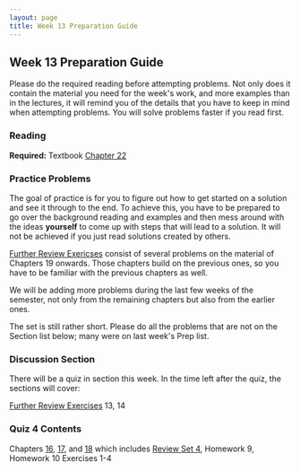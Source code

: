 ```yaml
---
layout: page
title: Week 13 Preparation Guide
---
```


## Week 13 Preparation Guide ##

Please do the required reading before attempting problems. Not only does it contain the material you need for the week's work, and more examples than in the lectures, it will remind you of the details that you have to keep in mind when attempting problems. You will solve problems faster if you read first.

### Reading ###
**Required:** Textbook [Chapter 22](http://prob140.org/textbook/chapters/Chapter_22/00_Prediction)

### Practice Problems ###
The goal of practice is for you to figure out how to get started on a solution and see it through to the end. To achieve this, you have to be prepared to go over the background reading and examples and then mess around with the ideas **yourself** to come up with steps that will lead to a solution. It will not be achieved if you just read solutions created by others.

[Further Review Exericses](http://prob140.org/textbook/chapters/Chapter_25/04_Further_Review_Exercises) consist of several problems on the material of Chapters 19 onwards. Those chapters build on the previous ones, so you have to be familiar with the previous chapters as well. 

We will be adding more problems during the last few weeks of the semester, not only from the remaining chapters but also from the earlier ones.

The set is still rather short. Please do all the problems that are not on the Section list below; many were on last week's Prep list.

### Discussion Section ###
There will be a quiz in section this week. In the time left after the quiz, the sections will cover:

[Further Review Exercises](http://prob140.org/textbook/chapters/Chapter_25/04_Further_Review_Exercises) 13, 14

### Quiz 4 Contents ###
Chapters [16](http://prob140.org/textbook/chapters/Chapter_16/00_Transformations), [17](http://prob140.org/textbook/chapters/Chapter_17/00_Joint_Densities), and [18](http://prob140.org/textbook/chapters/Chapter_18/00_The_Normal_and_Gamma_Families) which includes [Review Set 4](http://prob140.org/textbook/chapters/Chapter_18/05_Review_Problems_Set_4), Homework 9, Homework 10 Exercises 1-4
